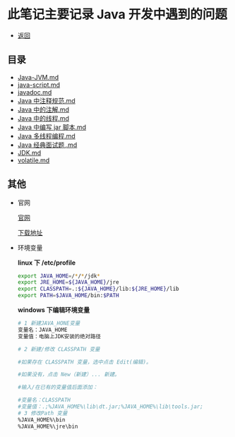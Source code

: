 # 此笔记主要记录 Java 开发中遇到的问题

- [返回](./README.md)

## 目录

- [Java-JVM.md](./Java-JVM.md)
- [java-script.md](./java-script.md)
- [javadoc.md](./javadoc.md)
- [Java 中注释规范.md](./Java中注释规范.md)
- [Java 中的注解.md](./Java中的注解.md)
- [Java 中的线程.md](./Java中的线程.md)
- [Java 中编写 jar 脚本.md](./Java中编写jar脚本.md)
- [Java 多线程编程.md](./Java多线程编程.md)
- [Java 经典面试题,.md](./Java经典面试题,.md)
- [JDK.md](./JDK.md)
- [volatile.md](./volatile.md)

## 其他

- 官网

  [官网](https://www.oracle.com/technetwork/java/index.html)

  [下载地址](https://www.oracle.com/technetwork/java/javase/downloads/index.html)

- 环境变量

  **linux 下 /etc/profile**

  ```sh
  export JAVA_HOME=/*/*/jdk*
  export JRE_HOME=${JAVA_HOME}/jre
  export CLASSPATH=.:${JAVA_HOME}/lib:${JRE_HOME}/lib
  export PATH=$JAVA_HOME/bin:$PATH
  ```

  **windows 下编辑环境变量**

  ```sh
  # 1 新建JAVA_HONE变量
  变量名：JAVA_HOME
  变量值：电脑上JDK安装的绝对路径

  # 2 新建/修改 CLASSPATH 变量

  #如果存在 CLASSPATH 变量，选中点击 Edit(编辑)。

  #如果没有，点击 New（新建）... 新建。

  #输入/在已有的变量值后面添加：

  #变量名：CLASSPATH
  #变量值：.;%JAVA_HOME%\lib\dt.jar;%JAVA_HOME%\lib\tools.jar;
  # 3 修改Path 变量
  %JAVA_HOME%\bin
  %JAVA_HOME%\jre\bin
  ```
